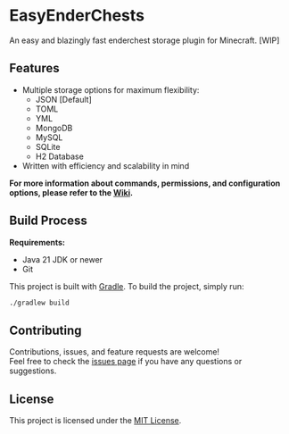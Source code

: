 # EasyEnderChests
An easy and blazingly fast enderchest storage plugin for Minecraft. [WIP]

## Features

- Multiple storage options for maximum flexibility:
  - JSON [Default]
  - TOML
  - YML
  - MongoDB
  - MySQL
  - SQLite
  - H2 Database
- Written with efficiency and scalability in mind

**For more information about commands, permissions, and configuration options, please refer to the [Wiki](https://github.com/username/EasyEnderChests/wiki).**

## Build Process

**Requirements:**
- Java 21 JDK or newer
- Git
  
This project is built with [Gradle](https://gradle.org/). To build the project, simply run:

```bash
./gradlew build
```

## Contributing

Contributions, issues, and feature requests are welcome!  
Feel free to check the [issues page](./issues) if you have any questions or suggestions.

## License

This project is licensed under the [MIT License](./LICENSE).
